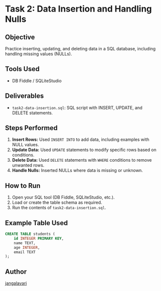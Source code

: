# Task 2: Data Insertion and Handling Nulls

## Objective
Practice inserting, updating, and deleting data in a SQL database, including handling missing values (NULLs).

## Tools Used
- DB Fiddle / SQLiteStudio

## Deliverables
- `task2-data-insertion.sql`: SQL script with INSERT, UPDATE, and DELETE statements.

## Steps Performed
1. **Insert Rows:** Used `INSERT INTO` to add data, including examples with NULL values.
2. **Update Data:** Used `UPDATE` statements to modify specific rows based on conditions.
3. **Delete Data:** Used `DELETE` statements with `WHERE` conditions to remove unwanted rows.
4. **Handle Nulls:** Inserted NULLs where data is missing or unknown.

## How to Run
1. Open your SQL tool (DB Fiddle, SQLiteStudio, etc.).
2. Load or create the table schema as required.
3. Run the contents of `task2-data-insertion.sql`.

## Example Table Used

```sql
CREATE TABLE students (
    id INTEGER PRIMARY KEY,
    name TEXT,
    age INTEGER,
    email TEXT
);
```

## Author
[jangalavari](https://github.com/jangalavari)